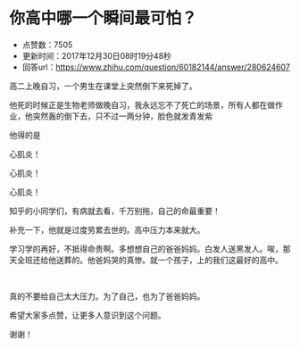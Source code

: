 # 你高中哪一个瞬间最可怕？
- 点赞数：7505
- 更新时间：2017年12月30日08时19分48秒
- 回答url：https://www.zhihu.com/question/60182144/answer/280624607
<body>
 <p data-pid="4i5PcGHz">高二上晚自习，一个男生在课堂上突然倒下来死掉了。</p>
 <p data-pid="OTmfgMtC">他死的时候正是生物老师做晚自习，我永远忘不了死亡的场景，所有人都在做作业，他突然轰的倒下去，只不过一两分钟，脸色就发青发紫</p>
 <p data-pid="xCz9CnXU">他得的是</p>
 <p data-pid="T9fZyoHe">心肌炎！</p>
 <p data-pid="zzAs3PEg">心肌炎！</p>
 <p data-pid="BOmnwKR2">心肌炎！</p>
 <p data-pid="XR-klFGc">知乎的小同学们，有病就去看，千万别拖，自己的命最重要！</p>
 <p data-pid="aBilZscT">补充一下，他就是过度劳累去世的。高中压力本来就大。</p>
 <p data-pid="Bepusv1T">学习学的再好，不抵得命贵啊。多想想自己的爸爸妈妈。白发人送黑发人。唉，那天全班还给他送葬的。他爸妈哭的真惨。就一个孩子，上的我们这最好的高中。</p>
 <br>
 <p data-pid="QhPbf_Sk">真的不要给自己太大压力。为了自己，也为了爸爸妈妈。</p>
 <p data-pid="SSqQhuz-">希望大家多点赞，让更多人意识到这个问题。</p>
 <p data-pid="HjnJprHk">谢谢！</p>
</body>